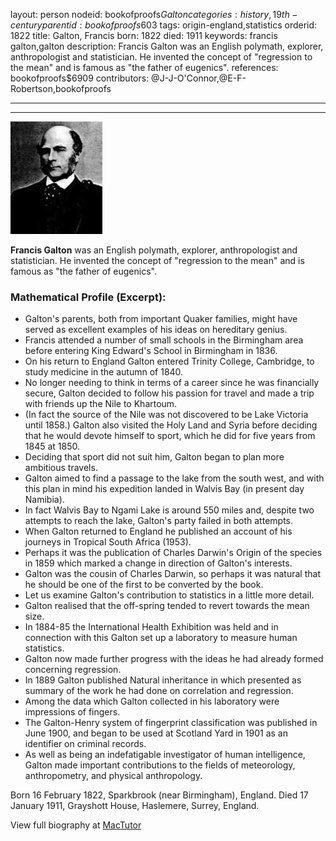 layout: person
nodeid: bookofproofs$Galton
categories: history,19th-century
parentid: bookofproofs$603
tags: origin-england,statistics
orderid: 1822
title: Galton, Francis
born: 1822
died: 1911
keywords: francis galton,galton
description: Francis Galton was an English polymath, explorer, anthropologist and statistician. He invented the concept of "regression to the mean" and is famous as "the father of eugenics".
references: bookofproofs$6909
contributors: @J-J-O'Connor,@E-F-Robertson,bookofproofs

---



---

![Galton.jpg](https://github.com/bookofproofs/bookofproofs.github.io/blob/main/_sources/_assets/images/portraits/Galton.jpg?raw=true)

**Francis Galton** was an English polymath, explorer, anthropologist and statistician. He invented the concept of "regression to the mean" and is famous as "the father of eugenics".

### Mathematical Profile (Excerpt):
* Galton's parents, both from important Quaker families, might have served as excellent examples of his ideas on hereditary genius.
* Francis attended a number of small schools in the Birmingham area before entering King Edward's School in Birmingham in 1836.
* On his return to England Galton entered Trinity College, Cambridge, to study medicine in the autumn of 1840.
* No longer needing to think in terms of a career since he was financially secure, Galton decided to follow his passion for travel and made a trip with friends up the Nile to Khartoum.
* (In fact the source of the Nile was not discovered to be Lake Victoria until 1858.) Galton also visited the Holy Land and Syria before deciding that he would devote himself to sport, which he did for five years from 1845 at 1850.
* Deciding that sport did not suit him, Galton began to plan more ambitious travels.
* Galton aimed to find a passage to the lake from the south west, and with this plan in mind his expedition landed in Walvis Bay (in present day Namibia).
* In fact Walvis Bay to Ngami Lake is around 550 miles and, despite two attempts to reach the lake, Galton's party failed in both attempts.
* When Galton returned to England he published an account of his journeys in Tropical South Africa (1953).
* Perhaps it was the publication of Charles Darwin's Origin of the species in 1859 which marked a change in direction of Galton's interests.
* Galton was the cousin of Charles Darwin, so perhaps it was natural that he should be one of the first to be converted by the book.
* Let us examine Galton's contribution to statistics in a little more detail.
* Galton realised that the off-spring tended to revert towards the mean size.
* In 1884-85 the International Health Exhibition was held and in connection with this Galton set up a laboratory to measure human statistics.
* Galton now made further progress with the ideas he had already formed concerning regression.
* In 1889 Galton published Natural inheritance in which presented as summary of the work he had done on correlation and regression.
* Among the data which Galton collected in his laboratory were impressions of fingers.
* The Galton-Henry system of fingerprint classification was published in June 1900, and began to be used at Scotland Yard in 1901 as an identifier on criminal records.
* As well as being an indefatigable investigator of human intelligence, Galton made important contributions to the fields of meteorology, anthropometry, and physical anthropology.

Born 16 February 1822, Sparkbrook (near Birmingham), England. Died 17 January 1911, Grayshott House, Haslemere, Surrey, England.

View full biography at [MacTutor](https://mathshistory.st-andrews.ac.uk/Biographies/Galton/)
